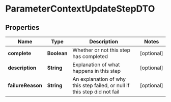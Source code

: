 # ParameterContextUpdateStepDTO

## Properties
Name | Type | Description | Notes
------------ | ------------- | ------------- | -------------
**complete** | **Boolean** | Whether or not this step has completed |  [optional]
**description** | **String** | Explanation of what happens in this step |  [optional]
**failureReason** | **String** | An explanation of why this step failed, or null if this step did not fail |  [optional]
